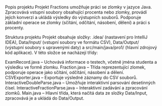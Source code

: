 

Popis projektu
Projekt Fractions umožňuje práci se zlomky v jazyce Java. Zpracovává vstupní soubory obsahující procenta nebo zlomky, provádí jejich konverzi a ukládá výsledky do výstupních souborů. Podporuje základní operace se zlomky (sčítání, odčítání, násobení, dělení) a práci s procenty.

Struktura projektu
Projekt obsahuje složky: .idea/ (nastavení pro IntelliJ IDEA), Data/Input/ (vstupní soubory ve formátu CSV), Data/Output/ (výstupní soubory s upravenými daty) a src/main/java/pro1/ (hlavní zdrojový kód aplikace). V této složce se nacházejí třídy:

ExamRecord.java – Uchovává informace o testech, včetně jména studenta a výsledku ve formě zlomku.
Fraction.java – Třída reprezentující zlomek, podporuje operace jako sčítání, odčítání, násobení a dělení.
CSVExporter.java – Exportuje výsledné záznamy do CSV souborů.
InteractiveDoubleParse.java – Umožňuje interaktivní parsování desetinných čísel.
InteractiveFractionParse.java – Interaktivní zadávání a zpracování zlomků.
Main.java – Hlavní třída, která načítá data ze složky Data/Input, zpracovává je a ukládá do Data/Output.